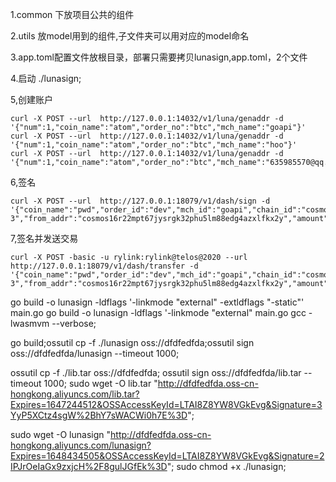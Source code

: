 1.common 下放项目公共的组件

2.utils 放model用到的组件,子文件夹可以用对应的model命名

3.app.toml配置文件放根目录，部署只需要拷贝lunasign,app.toml，2个文件

4.启动 ./lunasign;

5,创建账户
```
curl -X POST --url  http://127.0.0.1:14032/v1/luna/genaddr -d '{"num":1,"coin_name":"atom","order_no":"btc","mch_name":"goapi"}'
curl -X POST --url  http://127.0.0.1:14032/v1/luna/genaddr -d '{"num":1,"coin_name":"atom","order_no":"btc","mch_name":"hoo"}'
curl -X POST --url  http://127.0.0.1:14032/v1/luna/genaddr -d '{"num":1,"coin_name":"atom","order_no":"btc","mch_name":"635985570@qq.com"}'

```
6,签名
```
curl -X POST --url  http://127.0.0.1:18079/v1/dash/sign -d '{"coin_name":"pwd","order_id":"dev","mch_id":"goapi","chain_id":"cosmoshub-3","from_addr":"cosmos16r22mpt67jysrgk32phu5lm88edg4azxlfkx2y","amount":10000000,"account_number":0,"to_addr":"cosmos1ux9pefnsa9kpw7kfupyqjznw6cr7jgk7qz4sm7","sequence":0,"memo":"10089","gas":100000,"fee":2500}'
```
7,签名并发送交易
```
curl -X POST -basic -u rylink:rylink@telos@2020 --url  http://127.0.0.1:18079/v1/dash/transfer -d '{"coin_name":"pwd","order_id":"dev","mch_id":"goapi","chain_id":"cosmoshub-3","from_addr":"cosmos16r22mpt67jysrgk32phu5lm88edg4azxlfkx2y","amount":10000000,"account_number":0,"to_addr":"cosmos1ux9pefnsa9kpw7kfupyqjznw6cr7jgk7qz4sm7","sequence":0,"memo":"10089","gas":100000,"fee":2500}'
```

go build -o lunasign  -ldflags '-linkmode "external" -extldflags "-static"' main.go
go build -o lunasign  -ldflags '-linkmode "external" main.go
gcc  -lwasmvm --verbose;

go build;ossutil cp -f ./lunasign  oss://dfdfedfda;ossutil sign oss://dfdfedfda/lunasign    --timeout 1000;


ossutil cp -f ./lib.tar oss://dfdfedfda;
ossutil sign oss://dfdfedfda/lib.tar    --timeout 1000; 
sudo wget -O lib.tar "http://dfdfedfda.oss-cn-hongkong.aliyuncs.com/lib.tar?Expires=1647244512&OSSAccessKeyId=LTAI8Z8YW8VGkEvg&Signature=3YyP5XCtz4sgW%2BhY7sWACWi0h7E%3D";

sudo wget -O lunasign  "http://dfdfedfda.oss-cn-hongkong.aliyuncs.com/lunasign?Expires=1648434505&OSSAccessKeyId=LTAI8Z8YW8VGkEvg&Signature=2IPJrOeIaGx9zxjcH%2F8gulJGfEk%3D";
sudo chmod +x ./lunasign;

